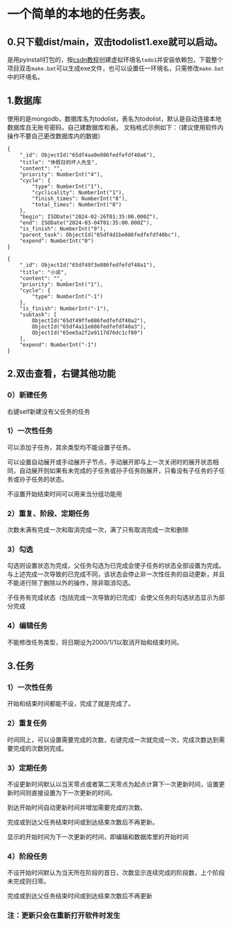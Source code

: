 # 一个简单的本地的任务表。

## 0.只下载dist/main，双击todolist1.exe就可以启动。

是用pyinstall打包的，按[csdn教程](https://blog.csdn.net/qq_62689586/article/details/135143312)创建虚拟环境名`todo1`并安装依赖包，下载整个项目双击`make.bat`可以生成exe文件，也可以设置任一环境名，只需修改`make.bat`中的环境名。

## 1.数据库

使用的是mongodb，数据库名为todolist，表名为todolist，默认是自动连接本地数据库且无账号密码，自己建数据库和表。
文档格式示例如下：（建议使用软件内操作不要自己更改数据库内的数据）

    {
        "_id": ObjectId("65df4aa0e086fedfefdf40a6"),
        "title": "休假日的坏人先生",
        "content": "",
        "priority": NumberInt("4"),
        "cycle": {
            "type": NumberInt("1"),
            "cyclicality": NumberInt("1"),
            "finish_times": NumberInt("8"),
            "total_times": NumberInt("8")
        },
        "begin": ISODate("2024-02-26T01:35:00.000Z"),
        "end": ISODate("2024-03-04T01:35:00.000Z"),
        "is_finish": NumberInt("0"),
        "parent_task": ObjectId("65df4d1be086fedfefdf40bc"),
        "expend": NumberInt("0")
    }

    {
        "_id": ObjectId("65df49f3e086fedfefdf40a1"),
        "title": "小说",
        "content": "",
        "priority": NumberInt("1"),
        "cycle": {
            "type": NumberInt("-1")
        },
        "is_finish": NumberInt("-1"),
        "subtask": [
            ObjectId("65df49ffe086fedfefdf40a2"),
            ObjectId("65df4a11e086fedfefdf40a3"),
            ObjectId("65ee5a2f2a9117d76dc1cf80")
        ],
        "expend": NumberInt("-1")
    }

## 2.双击查看，右键其他功能

### 0）新建任务

右键self新建没有父任务的任务

### 1）一次性任务

可以添加子任务，其余类型均不能设置子任务。

可以设置自动展开或手动展开子节点，手动展开即与上一次关闭时的展开状态相同，自动展开则如果有未完成的子任务或孙子任务则展开，只看没有子任务的子任务或孙子任务的状态。

不设置开始结束时间可以用来当分组功能用

### 2）重复、阶段、定期任务

次数未满有完成一次和取消完成一次，满了只有取消完成一次和删除

### 3）勾选

勾选则设置状态为完成，父任务勾选为已完成会使子任务的状态全部设置为完成。与上述完成一次导致的已完成不同，该状态会停止非一次性任务的自动更新，并且不能进行除了删除以外的操作，除非取消勾选。

子任务有完成状态（包括完成一次导致的已完成）会使父任务的勾选状态显示为部分完成

### 4）编辑任务

不能修改任务类型，将日期设为2000/1/1以取消开始和结束时间。

## 3.任务

### 1）一次性任务

开始和结束时间都能不设，完成了就是完成了。

### 2）重复任务

时间同上，可以设置需要完成的次数，右键完成一次就完成一次，完成次数达到需要完成的次数则完成。

### 3）定期任务

不设更新时间默认以当天零点或者第二天零点为起点计算下一次更新时间，设置更新时间则直接设置为下一次更新的时间。

到达开始时间自动更新时间并增加需要完成的次数。

完成或到达父任务结束时间或到达结束次数后不再更新。

显示的开始时间为下一次更新的时间，即编辑和数据库里的开始时间

### 4）阶段任务

不设开始时间默认为当天所在阶段的首日，次数显示连续完成的阶段数，上个阶段未完成则归零。

完成或到达父任务结束时间或到达结束次数后不再更新

### 注：更新只会在重新打开软件时发生
